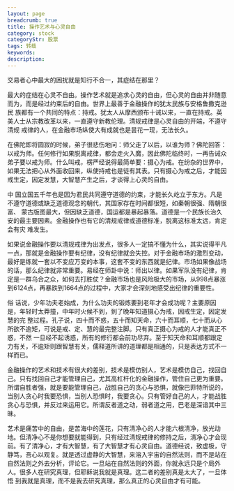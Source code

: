 ```yaml
---
layout: page
breadcrumb: true
title: 操作艺术与心灵自由
category: stock
categoryStr: 股票
tags: 转载
keywords: 
description: 
---
```



交易者心中最大的困扰就是知行不合一，其症结在那里？
 
最大的症结在心灵不自由。操作艺术就是追求心灵的自由，但心灵的自由并非随意而为，而是经过约束后的自由。世界上最善于金融操作的犹太民族与安格鲁撒克逊民 族都有一个共同的特点：持戒。犹太人从摩西颁布十诫以来，一直在持戒。英美人士从宗教改革以来，一直遵守新教伦理。清规戒律是心灵自由的开端，不遵守清规 戒律的人，在金融市场纵使大有成就也是昙花一现，无法长久。
 
在佛陀即将圆寂的时候，弟子很悲伤地问：师父走了以后，以谁为师？佛陀回答：以戒为师。任何修行如果脱离戒律，都会走火入魔，因此佛陀临终时，一再告诫众 弟子要以戒为师。什么叫戒，楞严经说得最简单要：摄心为戒。在纷杂的世界中，如果无法把心从外面收回来，纵使持戒也是徒有其表。只有摄心为戒之后，才能因 戒生定，因定发慧，大智慧产生之后，才谈得上心灵的自由。
 
中 国立国五千年也是因为君民共同遵守道德的约束，才能长久屹立于东方。凡是不遵守道德或缺乏道德观念的朝代，其国家存在时间都很短，如秦朝很强、隋朝很富、 蒙古版图最大，但因缺乏道德，国运都是暴起暴落。道德是一个民族长治久安的最主要因素。金融操作也有它的清规戒律或道德标准，脱离这标准太远，肯定会有灾 难发生。
 
如果说金融操作要以清规戒律为出发点，很多人一定搞不懂为什么，其实说得平凡一点，那就是金融操作要有纪律，没有纪律就会失控。对于金融市场的激烈变动， 最好是练就一套以不变应万变的本事，这套不变的东西就是纪律。市场如果像战场的话，那么纪律就非常重要。易经在师卦中说：师出以律。如果军队没有纪律，肯 定是一群乌合之众，如何去打胜仗？金融市场也是风险极大的市场，从998点暴涨到6124点，再暴跌到1664点的过程中，大家才会深刻地感受出纪律的重要性。
 
俗 话说，少年功夫老始成，为什么功夫的锻炼要到老年才会成功呢？主要原因是，年轻时太莽撞，中年时火候不到，到了晚年知道摄心为戒，因戒生定，因定发慧的完 整过程。孔子说，四十而不惑，五十而知天命，六十而耳顺，七十而从心所欲不逾矩，可说是戒、定、慧的最完整注脚。只有真正摄心为戒的人才能真正不惑，不然 一旦经不起诱惑，所有的修行都会前功尽弃。至于知天命和耳顺都跟定力有关，不逾矩则跟智慧有关，儒释道所讲的道理都是相通的，只是表达方式不一样而已。
 
金融操作的艺术和技术有很大的差别，技术是模仿别人，艺术是模仿自己，找回自己。只有找回自己才能管理自己，尤其高杠杆化的金融操作，管住自己更为重要。 所谓自胜者强，就是要能管理自己，战胜自己的贪心与恐惧，就像巴菲特所说的，当别人贪心时我要恐惧，当别人恐惧时，我要贪心。只有管好自己的人，才能战胜 贪心与恐惧，并反过来运用它。所谓反者道之动，弱者道之用，巴老是深谙其中三昧。
 

艺术是痛苦中的自由，是苦海中的莲花，只有清净心的人才能六根清净，放光动地。但清净心不是你想要就能得到，只有经过清规戒律的修持之后，清净心才会现 前。有了清净心，才有大智慧，有了大智慧才有心灵自由。道德经说，致虚极，守静笃，吾心以观复。就是透过虚静的大智慧，来溶入宇宙的自然法则，而不是站在 自然法则之外去分析，评论它。一旦站在自然法则的外面，你就永远只是个局外人。很多人在研究真理，但耶稣说我就是真理。这二者的差别真是太大了，一旦体悟 到我就是真理，而不是我去研究真理，那么真正的心灵自由才有可能。

